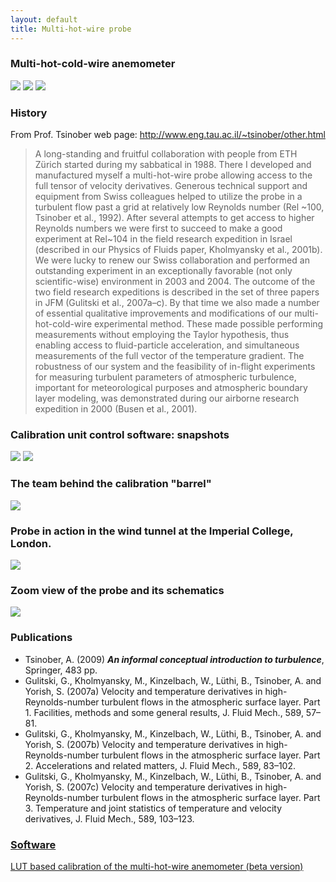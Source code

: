 ```yaml
---
layout: default
title: Multi-hot-wire probe
---
```



### Multi-hot-cold-wire anemometer

![](http://lh3.google.com/particle.tracking/R3QZMDkCvkI/AAAAAAAABSY/bOi4hCympOk/s288/Image003.jpg) 
![](http://lh6.google.com/particle.tracking/R3QZWzkCvlI/AAAAAAAABSg/JiY0TU2zUNg/s288/calibration_in_situ.jpg) 
![](http://lh3.google.com/particle.tracking/R3QZFDkCvjI/AAAAAAAABSQ/VU6CpdzqR74/s288/theprobe.jpg)

### History
From Prof. Tsinober web page: <http://www.eng.tau.ac.il/~tsinober/other.html>

> A long-standing and fruitful collaboration with people from ETH Zürich started during my sabbatical in 1988. There I developed and manufactured myself a multi-hot-wire probe allowing access to the full tensor of velocity derivatives. Generous technical support and equipment from Swiss colleagues helped to utilize the probe in a turbulent flow past a grid at relatively low Reynolds number (Rel ~100, Tsinober et al., 1992). After several attempts to get access to higher Reynolds numbers we were first to succeed to make a good experiment at Rel~104 in the field research expedition in Israel (described in our Physics of Fluids paper, Kholmyansky et al., 2001b). We were lucky to renew our Swiss collaboration and performed an outstanding experiment in an exceptionally favorable (not only scientific-wise) environment in 2003 and 2004. The outcome of the two field research expeditions is described in the set of three papers in JFM (Gulitski et al., 2007a–c). By that time we also made a number of essential qualitative improvements and modifications of our multi-hot-cold-wire experimental method. These made possible performing measurements without employing the Taylor hypothesis, thus enabling access to fluid-particle acceleration, and simultaneous measurements of the full vector of the temperature gradient. The robustness of our system and the feasibility of in-flight experiments for measuring turbulent parameters of atmospheric turbulence, important for meteorological purposes and atmospheric boundary layer modeling, was demonstrated during our airborne research expedition in 2000 (Busen et al., 2001).


### Calibration unit control software: snapshots

![][2]  ![][3] 

### The team behind the calibration "barrel"

![][4] 



### Probe in action in the wind tunnel at the Imperial College, London.

![][5]



### Zoom view of the probe and its schematics

![][6]

 [1]: ../images/calibration_in_situ.jpg ""
 [2]: ../images/DSC00090.jpg ""
 [3]: ../images/DSC00091.jpg ""
 [4]: ../images/IMG_0167.jpg ""
 [5]: ../images/IMG_0177.jpg ""
 [6]: ../images/probeBW.jpg ""



### Publications
* Tsinober, A. (2009) ***An informal conceptual introduction to turbulence***, Springer, 483 pp.
* Gulitski, G., Kholmyansky, M., Kinzelbach, W., Lüthi, B., Tsinober, A. and Yorish, S. (2007a) Velocity and temperature derivatives in high-Reynolds-number turbulent flows in the atmospheric surface layer. Part 1. Facilities, methods and some general results, J. Fluid Mech., 589, 57–81.
* Gulitski, G., Kholmyansky, M., Kinzelbach, W., Lüthi, B., Tsinober, A. and Yorish, S. (2007b) Velocity and temperature derivatives in high-Reynolds-number turbulent flows in the atmospheric surface layer. Part 2. Accelerations and related matters, J. Fluid Mech., 589, 83–102.
* Gulitski, G., Kholmyansky, M., Kinzelbach, W., Lüthi, B., Tsinober, A. and Yorish, S. (2007c) Velocity and temperature derivatives in high-Reynolds-number turbulent flows in the atmospheric surface layer. Part 3. Temperature and joint statistics of temperature and velocity derivatives, J. Fluid Mech., 589, 103–123.



### [Software](software.html)

[LUT based calibration of the multi-hot-wire anemometer (beta version)](hot_wire_calibration.html)





